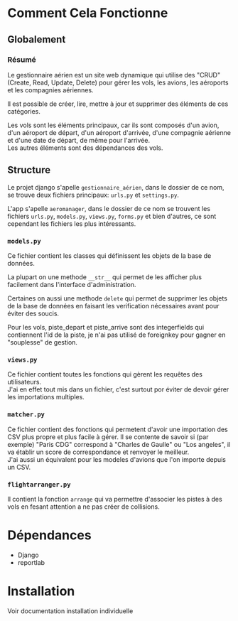 # Comment Cela Fonctionne
## Globalement
### Résumé
Le gestionnaire aérien est un site web dynamique qui utilise des "CRUD" (Create, Read, Update, Delete) pour gérer les vols, les avions, les aéroports et les compagnies aériennes.   

Il est possible de créer, lire, mettre à jour et supprimer des éléments de ces catégories.   

Les vols sont les éléments principaux, car ils sont composés d'un avion, d'un aéroport de départ, d'un aéroport d'arrivée, d'une compagnie aérienne et d'une date de départ, de même pour l'arrivée.   
Les autres éléments sont des dépendances des vols.

## Structure
Le projet django s'apelle `gestionnaire_aérien`, dans le dossier de ce nom, se trouve deux fichiers principaux: `urls.py` et `settings.py`.   

L'app s'apelle `aeromanager`, dans le dossier de ce nom se trouvent les fichiers `urls.py`, `models.py`, `views.py`, `forms.py` et bien d'autres, ce sont cependant les fichiers les plus intéressants.   

### `models.py`
Ce fichier contient les classes qui définissent les objets de la base de données.

La plupart on une methode `__str__` qui permet de les afficher plus facilement dans l'interface d'administration.   

Certaines on aussi une methode `delete` qui permet de supprimer les objets de la base de données en faisant les verification nécessaires avant pour éviter des soucis.   

Pour les vols, piste_depart et piste_arrive sont des integerfields qui contiennent l'id de la piste, je n'ai pas utilisé de foreignkey pour gagner en "souplesse" de gestion.

### `views.py`
Ce fichier contient toutes les fonctions qui gèrent les requêtes des utilisateurs.   
J'ai en effet tout mis dans un fichier, c'est surtout por éviter de devoir gérer les importations multiples.

### `matcher.py`

Ce fichier contient des fonctions qui permetent d'avoir une importation des CSV plus propre et plus facile à gérer.
Il se contente de savoir si (par exemple) "Paris CDG" correspond à "Charles de Gaulle" ou "Los angeles", il va établir un score de correspondance et renvoyer le meilleur.   
J'ai aussi un équivalent pour les modeles d'avions que l'on importe depuis un CSV.

### `flightarranger.py`

Il contient la fonction `arrange` qui va permettre d'associer les pistes à des vols en fesant attention a ne pas créer de collisions.

# Dépendances
- Django
- reportlab

# Installation
Voir documentation installation individuelle